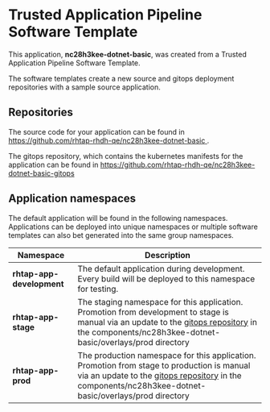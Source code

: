 # Trusted Application Pipeline Software Template

This application, **nc28h3kee-dotnet-basic**, was created from a Trusted Application Pipeline Software Template.

The software templates create a new source and gitops deployment repositories with a sample source application. 

## Repositories

The source code for your application can be found in [https://github.com/rhtap-rhdh-qe/nc28h3kee-dotnet-basic ](https://github.com/rhtap-rhdh-qe/nc28h3kee-dotnet-basic ).
 
The gitops repository, which contains the kubernetes manifests for the application can be found in 
[https://github.com/rhtap-rhdh-qe/nc28h3kee-dotnet-basic-gitops ](https://github.com/rhtap-rhdh-qe/nc28h3kee-dotnet-basic-gitops ) 

## Application namespaces 

The default application will be found in the following namespaces. Applications can be deployed into unique namespaces or multiple software templates can also bet generated into the same group namespaces.  

|  Namespace   |  Description   |  
| -------- | -------- |   
| **rhtap-app-development** | The default application during development. Every build will be deployed to this namespace for testing. | 
| **rhtap-app-stage** | The staging namespace for this application. Promotion from development to stage is manual via an update to the [gitops repository](https://github.com/rhtap-rhdh-qe/nc28h3kee-dotnet-basic-gitops ) in the components/nc28h3kee-dotnet-basic/overlays/prod directory |  
| **rhtap-app-prod** | The production namespace for this application. Promotion from stage to production is manual via an update to the [gitops repository](https://github.com/rhtap-rhdh-qe/nc28h3kee-dotnet-basic-gitops ) in the components/nc28h3kee-dotnet-basic/overlays/prod directory | 